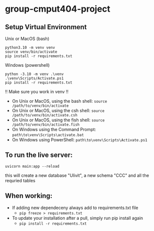 # group-cmput404-project



## Setup Virtual Environment

Unix or MacOS (bash)
```
python3.10 -m venv venv
source venv/bin/activate
pip install -r requirements.txt
```

Windows (powershell)
```
python -3.10 -m venv .\venv
.\venv\Scripts/Activate.ps1
pip install -r requirements.txt
```

!! Make sure you work in venv !!
  - On Unix or MacOS, using the bash shell: `source /path/to/venv/bin/activate`
  - On Unix or MacOS, using the csh shell: `source /path/to/venv/bin/activate.csh`
  - On Unix or MacOS, using the fish shell: `source /path/to/venv/bin/activate.fish`
  - On Windows using the Command Prompt: `path\to\venv\Scripts\activate.bat`
  - On Windows using PowerShell: `path\to\venv\Scripts\Activate.ps1`

## To run the live server:

`uvicorn main:app --reload`

this will create a new database "Ulivit", a new schema "CCC" and all the requried tables


## When working:

- If adding new dependeceny always add to requirements.txt file
  - `pip freeze > requirements.txt`
- To update your installation after a pull, simply run pip install again
  - `pip install -r requirements.txt`


